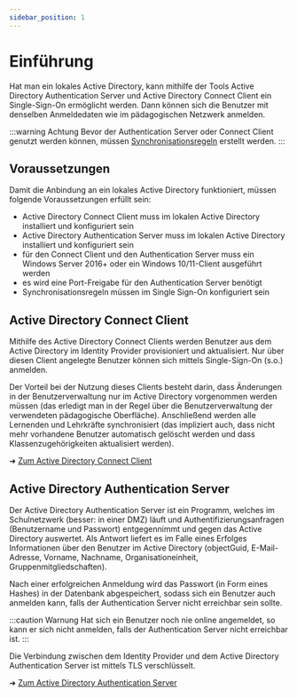 ```yaml
---
sidebar_position: 1
---
```


# Einführung

Hat man ein lokales Active Directory, kann mithilfe der Tools Active Directory Authentication Server und Active Directory
Connect Client ein Single-Sign-On ermöglicht werden. Dann können sich die Benutzer mit denselben Anmeldedaten wie im
pädagogischen Netzwerk anmelden.

:::warning Achtung
Bevor der Authentication Server oder Connect Client genutzt werden können, müssen [Synchronisationsregeln](./sync_rules) erstellt werden.
:::

## Voraussetzungen

Damit die Anbindung an ein lokales Active Directory funktioniert, müssen folgende Voraussetzungen erfüllt sein:

* Active Directory Connect Client muss im lokalen Active Directory installiert und konfiguriert sein
* Active Directory Authentication Server muss im lokalen Active Directory installiert und konfiguriert sein
* für den Connect Client und den Authentication Server muss ein Windows Server 2016+ oder ein Windows 10/11-Client ausgeführt werden
* es wird eine Port-Freigabe für den Authentication Server benötigt
* Synchronisationsregeln müssen im Single Sign-On konfiguriert sein

## Active Directory Connect Client

Mithilfe des Active Directory Connect Clients werden Benutzer aus dem Active Directory im Identity Provider provisioniert
und aktualisiert. Nur über diesen Client angelegte Benutzer können sich mittels Single-Sign-On (s.o.) anmelden.

Der Vorteil bei der Nutzung dieses Clients besteht darin, dass Änderungen in der Benutzerverwaltung nur im Active Directory
vorgenommen werden müssen (das erledigt man in der Regel über die Benutzerverwaltung der verwendeten pädagogische Oberfläche).
Anschließend werden alle Lernenden und Lehrkräfte synchronisiert (das impliziert auch, dass nicht mehr vorhandene Benutzer
automatisch gelöscht werden und dass Klassenzugehörigkeiten aktualisiert werden).

➜ [Zum Active Directory Connect Client](https://schulit.de/software/ad-connect/)

## Active Directory Authentication Server

Der Active Directory Authentication Server ist ein Programm, welches im Schulnetzwerk (besser: in einer DMZ) läuft und
Authentifizierungsanfragen (Benutzername und Passwort) entgegennimmt und gegen das Active Directory auswertet. Als Antwort
liefert es im Falle eines Erfolges Informationen über den Benutzer im Active Directory (objectGuid, E-Mail-Adresse,
Vorname, Nachname, Organisationeinheit, Gruppenmitgliedschaften).

Nach einer erfolgreichen Anmeldung wird das Passwort (in Form eines Hashes) in der Datenbank abgespeichert, sodass sich
ein Benutzer auch anmelden kann, falls der Authentication Server nicht erreichbar sein sollte.

:::caution Warnung
Hat sich ein Benutzer noch nie online angemeldet, so kann er sich nicht anmelden, falls der Authentication Server nicht erreichbar ist.
:::

Die Verbindung zwischen dem Identity Provider und dem Active Directory Authentication Server ist mittels TLS verschlüsselt.

➜ [Zum Active Directory Authentication Server](https://schulit.de/software/ad-auth/)

